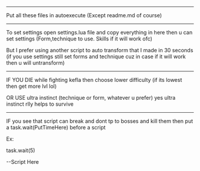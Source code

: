 ------
Put all these files in autoexecute (Except readme.md of course)

--------
To set settings open settings.lua file and copy everything in here then u can set settings (Form,technique to use. Skills if it will work ofc)

But I prefer using another script to auto transform that I made in 30 seconds (if you use settings still set forms and technique cuz in case if it will work then u will untransform)

---
IF YOU DIE while fighting kefla then choose lower difficulty (if its lowest then get more lvl lol)

OR USE ultra instinct (technique or form, whatever u prefer)
yes ultra instinct rlly helps to survive

---

IF you see that script can break and dont tp to bosses and kill them then put a task.wait(PutTimeHere) before a script

Ex:

task.wait(5)

--Script Here
